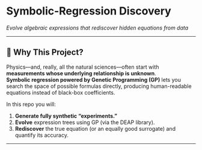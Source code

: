 # Symbolic-Regression Discovery 
_Evolve algebraic expressions that rediscover hidden equations from data_

---

## 🧩 Why This Project?

Physics—and, really, all the natural sciences—often start with **measurements whose underlying relationship is unknown**.  
**Symbolic regression powered by Genetic Programming (GP)** lets you search the space of possible formulas directly, producing human-readable equations instead of black-box coefficients.

In this repo you will:

1. **Generate fully synthetic “experiments.”**  
2. **Evolve** expression trees using GP (via the DEAP library).  
3. **Rediscover** the true equation (or an equally good surrogate) and quantify its accuracy.

---

